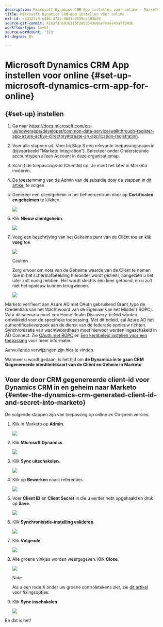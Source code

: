 ```yaml
---
description: Microsoft Dynamics CRM App instellen voor online - Marketo Docs - Productdocumentatie
title: Microsoft Dynamics CRM-app instellen voor online
exl-id: ec3123c9-e484-4736-9831-9559cc393bd9
source-git-commit: 4283f1b6936316f3053543e06e7eaee45a7f2436
workflow-type: tm+mt
source-wordcount: '373'
ht-degree: 0%

---
```


# Microsoft Dynamics CRM App instellen voor online {#set-up-microsoft-dynamics-crm-app-for-online}

## {#set-up} instellen

1. Ga naar https://docs.microsoft.com/en-us/powerapps/developer/common-data-service/walkthrough-register-app-azure-active-directory#create-an-application-registration.

1. Voer alle stappen uit. Voer bij Stap 3 een relevante toepassingsnaam in (bijvoorbeeld &quot;Marketo Integration&quot;). Selecteer onder Ondersteunde accounttypen alleen Account in deze organisatiemap.

1. Schrijf de toepassings-id (ClientId) op. Je moet het later in Marketo invoeren.

1. De toestemming van de Admin van de subsidie door de stappen in [dit artikel](/help/marketo/product-docs/crm-sync/microsoft-dynamics-sync/sync-setup/set-up-oauth-authentication-for-dynamics/grant-consent-for-client-id-and-app-registration.md) te volgen.

1. Genereer een clientgeheim in het beheercentrum door op **Certificaten en geheimen** te klikken.

   ![](assets/set-up-microsoft-dynamics-crm-app-for-online-1.png)

1. Klik **Nieuw clientgeheim**.

   ![](assets/set-up-microsoft-dynamics-crm-app-for-online-2.png)

1. Voeg een beschrijving van het Geheime punt van de Cliënt toe en klik **voeg** toe.

   ![](assets/set-up-microsoft-dynamics-crm-app-for-online-3.png)

   >[!CAUTION]
   >
   >Zorg ervoor om nota van de Geheime waarde van de Cliënt te nemen (die in het schermafbeelding hieronder wordt gezien), aangezien u het later zult nodig hebben. Het wordt slechts één keer getoond, en u zult niet het opnieuw kunnen terugwinnen.

   ![](assets/set-up-microsoft-dynamics-crm-app-for-online-4.png)

Marketo verifieert aan Azure AD met OAuth gebruikend Grant_type de Credentials van het Wachtwoord van de Eigenaar van het Middel ( ROPC). Voor dit scenario moet een Home Realm Discovery-beleid worden ontwikkeld voor de specifieke toepassing. Met dit beleid, zal Azure AD het authentificatieverzoek aan de dienst van de federatie opnieuw richten. Synchronisatie van wachtwoordhash moet hiervoor worden ingeschakeld in AD Connect. Zie [OAuth met ROPC](https://docs.microsoft.com/en-us/azure/active-directory/develop/v2-oauth-ropc) en [Een kernbeleid instellen voor een toepassing](https://docs.microsoft.com/en-us/azure/active-directory/manage-apps/configure-authentication-for-federated-users-portal#example-set-an-hrd-policy-for-an-application) voor meer informatie.

Aanvullende verwijzingen [zijn hier te vinden](https://docs.microsoft.com/en-us/azure/active-directory/reports-monitoring/concept-all-sign-ins#:~:text=Interactive%20user%20sign%2Dins%20are,as%20the%20Microsoft%20Authenticator%20app.&amp;text=This%20report%20also%20include%20federated,are%20federated%20to%20Azure%20AD.).

Wanneer u wordt gedaan, is het tijd om **de Dynamica in te gaan CRM Gegenereerde identiteitskaart van de Cliënt en Geheim in Marketo**.

## Voer de door CRM gegenereerde client-id voor Dynamics CRM in en geheim naar Marketo {#enter-the-dynamics-crm-generated-client-id-and-secret-into-marketo}

De volgende stappen zijn van toepassing op online _en_ On-prem versies.

1. Klik in Marketo op **Admin**.

   ![](assets/set-up-microsoft-dynamics-crm-app-for-online-5.png)

1. Klik **Microsoft Dynamics**.

   ![](assets/set-up-microsoft-dynamics-crm-app-for-online-6.png)

1. Klik **Sync uitschakelen**.

   ![](assets/set-up-microsoft-dynamics-crm-app-for-online-7.png)

1. Klik op **Bewerken** naast referenties.

   ![](assets/set-up-microsoft-dynamics-crm-app-for-online-8.png)

1. Voer **Client ID** en **Client Secret** in die u eerder hebt opgehaald en druk op **Save**.

   ![](assets/set-up-microsoft-dynamics-crm-app-for-online-9.png)

1. Klik **Synchronisatie-instelling valideren**.

   ![](assets/set-up-microsoft-dynamics-crm-app-for-online-10.png)

1. Klik **Volgende**.

   ![](assets/set-up-microsoft-dynamics-crm-app-for-online-11.png)

1. Alle groene vinkjes worden weergegeven. Klik **Close**.

   ![](assets/set-up-microsoft-dynamics-crm-app-for-online-12.png)

   >[!NOTE]
   >
   >Als u een rode X onder uw groene controletekens ziet, zie [dit artikel](/help/marketo/product-docs/crm-sync/microsoft-dynamics-sync/sync-setup/validate-microsoft-dynamics-sync/fix-dynamics-validation-sync-issues.md) voor fixingsopties.

1. Klik **Sync inschakelen**.

   ![](assets/set-up-microsoft-dynamics-crm-app-for-online-13.png)

En dat is het!
